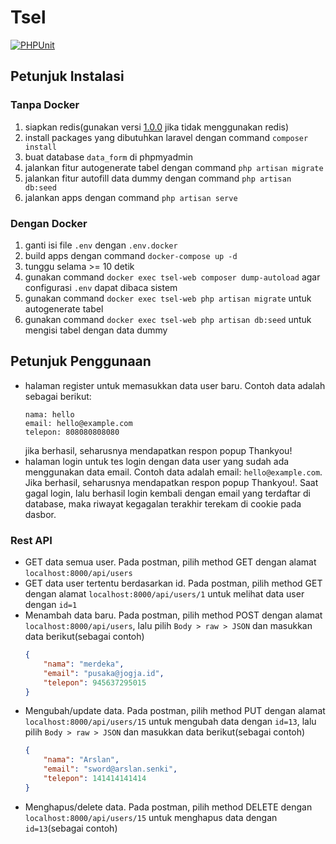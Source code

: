 # Tsel 
[![PHPUnit](https://github.com/dhanyn10/tsel-adver/actions/workflows/laravel.yml/badge.svg)](https://github.com/dhanyn10/tsel-adver/actions/workflows/laravel.yml)
## Petunjuk Instalasi
### Tanpa Docker

1. siapkan redis(gunakan versi [1.0.0](https://github.com/dhanyn10/tsel-adver/releases/tag/v1.0.0) jika tidak menggunakan redis)
2. install packages yang dibutuhkan laravel dengan command `composer install`
3. buat database `data_form` di phpmyadmin
4. jalankan fitur autogenerate tabel dengan command `php artisan migrate`
5. jalankan fitur autofill data dummy dengan command `php artisan db:seed`
6. jalankan apps dengan command `php artisan serve`

### Dengan Docker
1. ganti isi file `.env` dengan `.env.docker`
2. build apps dengan command `docker-compose up -d`
3. tunggu selama >= 10 detik
4. gunakan command `docker exec tsel-web composer dump-autoload` agar configurasi `.env` dapat dibaca sistem
5. gunakan command `docker exec tsel-web php artisan migrate` untuk autogenerate tabel
6. gunakan command `docker exec tsel-web php artisan db:seed` untuk mengisi tabel dengan data dummy

## Petunjuk Penggunaan
- halaman register untuk memasukkan data user baru. Contoh data adalah sebagai berikut:
    ```
    nama: hello
    email: hello@example.com
    telepon: 808080808080
    ```
    jika berhasil, seharusnya mendapatkan respon popup Thankyou!
- halaman login untuk tes login dengan data user yang sudah ada menggunakan data email. Contoh data adalah email: `hello@example.com`. Jika berhasil, seharusnya mendapatkan respon popup Thankyou!. Saat gagal login, lalu berhasil login kembali dengan email yang terdaftar di database, maka riwayat kegagalan terakhir terekam di cookie pada dasbor.

### Rest API
- GET data semua user. Pada postman, pilih method GET dengan alamat `localhost:8000/api/users`
- GET data user tertentu berdasarkan id. Pada postman, pilih method GET dengan alamat `localhost:8000/api/users/1` untuk melihat data user dengan `id=1`
- Menambah data baru. Pada postman, pilih method POST dengan alamat `localhost:8000/api/users`, lalu pilih `Body > raw > JSON` dan masukkan data berikut(sebagai contoh)
    ```json
    {
        "nama": "merdeka",
        "email": "pusaka@jogja.id",
        "telepon": 945637295015
    }
    ```
- Mengubah/update data. Pada postman, pilih method PUT dengan alamat `localhost:8000/api/users/15` untuk mengubah data dengan `id=13`, lalu pilih `Body > raw > JSON` dan masukkan data berikut(sebagai contoh)
    ```json
    {
        "nama": "Arslan",
        "email": "sword@arslan.senki",
        "telepon": 141414141414
    }
    ```
- Menghapus/delete data. Pada postman, pilih method DELETE dengan `localhost:8000/api/users/15` untuk menghapus data dengan `id=13`(sebagai contoh)
